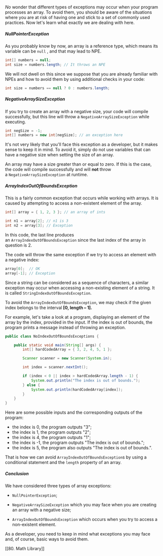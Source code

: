 *No* wonder that different types of exceptions may occur when your program processes an array. To avoid them, you should be aware of the situations where you are at risk of having one and stick to a set of commonly used practices. Now let's learn what exactly we are dealing with here.

##### NullPointerException

As you probably know by now, an array is a reference type, which means its variable can be `null` , and that may lead to NPE.

```java
int[] numbers = null;
int size = numbers.length; // It throws an NPE
```

We will not dwell on this since we suppose that you are already familiar with NPEs and how to avoid them by using additional checks in your code:

```java
int size = numbers == null ? 0 : numbers.length;
```

##### NegativeArraySizeException

If you try to create an array with a negative size, your code will compile successfully, but this line will throw a `NegativeArraySizeException` while executing.

```java
int negSize = -1;
int[] numbers = new int[negSize]; // an exception here
```

It's not very likely that you'll face this exception as a developer, but it makes sense to keep it in mind. To avoid it, simply do not use variables that can have a negative size when setting the size of an array.

An array may have a size greater than or equal to zero. If this is the case, the code will compile successfully and will **not** throw a `NegativeArraySizeException` at runtime.

##### ArrayIndexOutOfBoundsException

This is a fairly common exception that occurs while working with arrays. It is caused by attempting to access a non-existent element of the array.

```java
int[] array = { 1, 2, 3 }; // an array of ints

int n1 = array[2]; // n1 is 3
int n2 = array[3]; // Exception
```

In this code, the last line produces an `ArrayIndexOutOfBoundsException` since the last index of the array in question is 2.

The code will throw the same exception if we try to access an element with a negative index:

```java
array[0];  // OK
array[-1]; // Exception
```

Since a string can be considered as a sequence of characters, a similar exception may occur when accessing a non-existing element of a string. It is called `StringIndexOutOfBoundsException`.

To avoid the `ArrayIndexOutOfBoundsException`, we may check if the given index belongs to the interval **[0, length – 1].**

For example, let's take a look at a program, displaying an element of the array by the index, provided in the input. If the index is out of bounds, the program prints a message instead of throwing an exception.

```java
public class NoIndexOutOfBoundsExceptions {

    public static void main(String[] args) {
        int[] hardCodedArray = { 3, 2, 4, 5, 1 };

        Scanner scanner = new Scanner(System.in);

        int index = scanner.nextInt();

        if (index < 0 || index > hardCodedArray.length - 1) {
            System.out.println("The index is out of bounds.");
        } else {
            System.out.println(hardCodedArray[index]);
        }
    }
}
```

Here are some possible inputs and the corresponding outputs of the program:

- the index is 0, the program outputs "3";
- the index is 1, the program outputs "2";
- the index is 4, the program outputs "1";
- the index is -1, the program outputs "The index is out of bounds.";
- the index is 5, the program also outputs "The index is out of bounds.".

That is how we can avoid `ArrayIndexOutOfBoundsException`s by using a conditional statement and the `length` property of an array.

##### Conclusion

We have considered three types of array exceptions:

- `NullPointerException`;
    
- `NegativeArraySizeException` which you may face when you are creating an array with a negative size;
    
- `ArrayIndexOutOfBoundsException` which occurs when you try to access a non-existent element.
    

As a developer, you need to keep in mind what exceptions you may face and, of course, basic ways to avoid them.

[[80. Math Library]]
